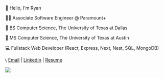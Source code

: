 
 <p>👋 Hello, I'm Ryan</p>
 <p>👩‍💻 Associate Software Engineer @ Paramount+</p>
 <p>🏫 BS Computer Science, The University of Texas at Dallas</p>
 <p>🏫 MS Computer Science, The University of Texas at Austin</p>
 <p>💻 Fullstack Web Developer (React, Express, Next, Nest, SQL, MongoDB)</p>
 <p>📞 <a href="mailto:ryan2dimaranan@gmail.com" target="_blank">Email</a> | <a href="https://www.linkedin.com/in/ryan-dimaranan" target="_blank">LinkedIn</a> | <a href="https://ryannd.github.io/Resume.pdf" target="_blank">Resume</a></p>
<img align="center" src="https://github-readme-stats.vercel.app/api?username=ryannd&show_icons=true&theme=radical">

